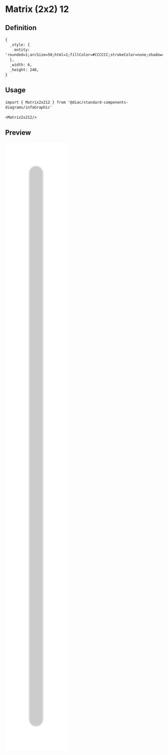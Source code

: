 # Matrix (2x2) 12

## Definition

```
{
  _style: { 
    entity: 'rounded=1;arcSize=50;html=1;fillColor=#CCCCCC;strokeColor=none;shadow=0;fontSize=14;fontColor=#FFFFFF;align=center;fontStyle=1;whiteSpace=wrap;',
  },
  _width: 6,
  _height: 240,
}
```

## Usage

```
import { Matrix2x212 } from '@diac/standard-components-diagrams/infoGraphic'

<Matrix2x212/>
```

## Preview

<img src="./matrix-2x2-12.png" width="200"/>
